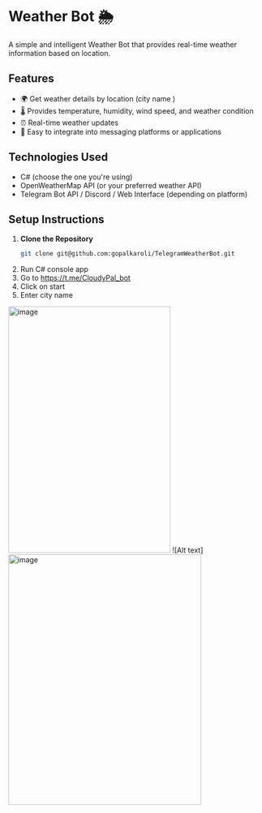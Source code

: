 # Weather Bot 🌦️

A simple and intelligent Weather Bot that provides real-time weather information based on location.

## Features

- 🌍 Get weather details by location (city name )
- 🌡️ Provides temperature, humidity, wind speed, and weather condition
- ⏰ Real-time weather updates
- 🔁 Easy to integrate into messaging platforms or applications

## Technologies Used

- C# (choose the one you're using)
- OpenWeatherMap API (or your preferred weather API)
- Telegram Bot API / Discord / Web Interface (depending on platform)

## Setup Instructions

1. **Clone the Repository**
   ```bash
   git clone git@github.com:gopalkaroli/TelegramWeatherBot.git

2. Run C# console app
3. Go to   https://t.me/CloudyPal_bot
4. Click on start
5. Enter city name

<img width="319" height="486" alt="image" src="https://github.com/user-attachments/assets/911007cd-503a-4898-ae0f-0c3a73f78039" />
   ![Alt text]
<img width="380" height="494" alt="image" src="https://github.com/user-attachments/assets/6f845ba2-ba9f-4ea4-87b3-2731cbcbc635" />



